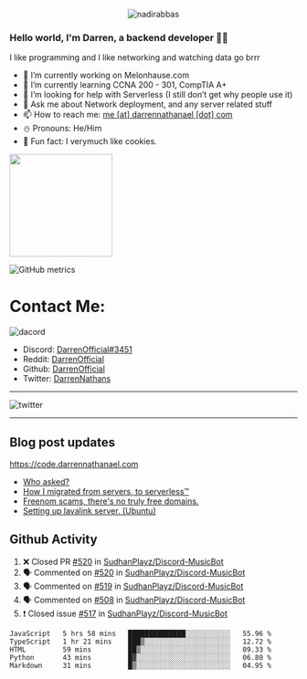 <p align="center"> <img src="https://komarev.com/ghpvc/?username=DarrenOfficial&label=Profile%20views&color=0e75b6&style=flat" alt="nadirabbas" /> </p>

### Hello world, I'm Darren, a backend developer 👨‍💻
I like programming and I like networking and watching data go brrr



- 🔭 I’m currently working on Melonhause.com 
- 🌴 I’m currently learning CCNA 200 - 301, CompTIA A+ 
- 🤔 I’m looking for help with Serverless (I still don’t get why people use it) 
- 💬 Ask me about Network deployment, and any server related stuff 
- 📫 How to reach me: [me [at] darrennathanael [dot] com](mailto:me@darrennathanael.com) 
- ⛄️ Pronouns: He/Him 
- 🍪 Fun fact: I verymuch like cookies. 



<img float="center" height="180em" src="https://github-readme-stats.vercel.app/api?hide_border=true&username=DarrenOfficial&show_icons=true&count_private=true&bg_color=00000000&title_color=7F7F7F&icon_color=7F7F7F&text_color=7F7F7F" />


![GitHub metrics](https://metrics.lecoq.io/DarrenOfficial)  


# Contact Me:

![dacord](https://discord.c99.nl/widget/theme-1/508296903960821771.png)

- Discord: [DarrenOfficial#3451](https://discord.com/users/508296903960821771)
- Reddit: [DarrenOfficial](https://reddit.com/u/DarrenOfficiallol)
- Github: [DarrenOfficial](https://github.com/DarrenOfficial)
- Twitter: [DarrenNathans](https://twitter.com/DarrenNathans)


---

<img alt="twitter" src="https://github-readme-twitter.gazf.vercel.app/api?id=DarrenNathans&layout=wide" />


---

## Blog post updates
https://code.darrennathanael.com
<!-- BLOG-POST-LIST:START -->
- [Who asked?](https://code.darrennathanael.com/who-asked)
- [How I migrated from servers, to serverless™](https://code.darrennathanael.com/how-i-migrated-from-servers-to-serverlesstm)
- [Freenom scams, there's no truly free domains.](https://code.darrennathanael.com/freenom-scams-theres-no-truly-free-domains)
- [Setting up lavalink server. (Ubuntu)](https://code.darrennathanael.com/setting-up-lavalink-server-ubuntu)
<!-- BLOG-POST-LIST:END -->


## Github Activity
<!--START_SECTION:activity-->
1. ❌ Closed PR [#520](https://github.com/SudhanPlayz/Discord-MusicBot/pull/520) in [SudhanPlayz/Discord-MusicBot](https://github.com/SudhanPlayz/Discord-MusicBot)
2. 🗣 Commented on [#520](https://github.com/SudhanPlayz/Discord-MusicBot/issues/520) in [SudhanPlayz/Discord-MusicBot](https://github.com/SudhanPlayz/Discord-MusicBot)
3. 🗣 Commented on [#519](https://github.com/SudhanPlayz/Discord-MusicBot/issues/519) in [SudhanPlayz/Discord-MusicBot](https://github.com/SudhanPlayz/Discord-MusicBot)
4. 🗣 Commented on [#508](https://github.com/SudhanPlayz/Discord-MusicBot/issues/508) in [SudhanPlayz/Discord-MusicBot](https://github.com/SudhanPlayz/Discord-MusicBot)
5. ❗️ Closed issue [#517](https://github.com/SudhanPlayz/Discord-MusicBot/issues/517) in [SudhanPlayz/Discord-MusicBot](https://github.com/SudhanPlayz/Discord-MusicBot)
<!--END_SECTION:activity-->


<!--START_SECTION:waka-->
```text
JavaScript   5 hrs 58 mins   ██████████████░░░░░░░░░░░   55.96 % 
TypeScript   1 hr 21 mins    ███▒░░░░░░░░░░░░░░░░░░░░░   12.72 % 
HTML         59 mins         ██▒░░░░░░░░░░░░░░░░░░░░░░   09.33 % 
Python       43 mins         █▓░░░░░░░░░░░░░░░░░░░░░░░   06.80 % 
Markdown     31 mins         █▒░░░░░░░░░░░░░░░░░░░░░░░   04.95 % 
```
<!--END_SECTION:waka-->
